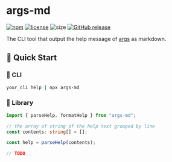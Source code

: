 # args-md

[![npm](https://img.shields.io/npm/v/args-md.svg?style=flat-square)](https://www.npmjs.com/package/args-md)
[![license](https://img.shields.io/npm/v/args-md.svg?style=flat-square)](https://github.com/yinyanfr/args-md/blob/main/LICENSE)
![size](https://img.shields.io/github/repo-size/yinyanfr/args-md?style=flat-square)
[![GitHub release](https://img.shields.io/github/release/yinyanfr/args-md.svg?style=flat-square)](https://github.com/yinyanfr/args-md/releases/latest)

The CLI tool that output the help message of [args](https://www.npmjs.com/package/args) as markdown.

## :green_book: Quick Start

### :wrench: CLI

```bash
your_cli help | npx args-md
```

### :book: Library

```typescript
import { parseHelp, formatHelp } from "args-md";

// the array of string of the help text grouped by line
const contents: string[] = [];

const help = parseHelp(contents);

// TODO
```
